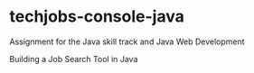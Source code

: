 # techjobs-console-java
Assignment for the Java skill track and Java Web Development

Building a Job Search Tool in Java
